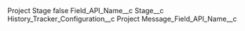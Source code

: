 <?xml version="1.0" encoding="UTF-8"?>
<CustomMetadata xmlns="http://soap.sforce.com/2006/04/metadata" xmlns:xsi="http://www.w3.org/2001/XMLSchema-instance" xmlns:xsd="http://www.w3.org/2001/XMLSchema">
    <label>Project Stage</label>
    <protected>false</protected>
    <values>
        <field>Field_API_Name__c</field>
        <value xsi:type="xsd:string">Stage__c</value>
    </values>
    <values>
        <field>History_Tracker_Configuration__c</field>
        <value xsi:type="xsd:string">Project</value>
    </values>
    <values>
        <field>Message_Field_API_Name__c</field>
        <value xsi:nil="true"/>
    </values>
</CustomMetadata>
